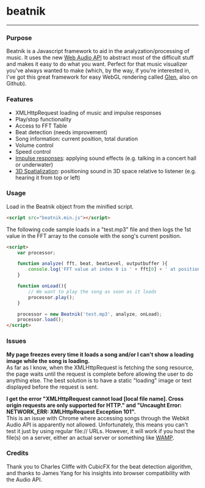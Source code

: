 # beatnik
* * *
### Purpose ###
Beatnik is a Javascript framework to aid in the analyzation/processing of music. It uses the new [Web Audio API](https://dvcs.w3.org/hg/audio/raw-file/tip/webaudio/specification.html) to abstract most of the difficult stuff and makes it easy to do what you want. Perfect for that music visualizer you've always wanted to make (which, by the way, if you're interested in, I've got this great framework for easy WebGL rendering called [Glen](http://www.github.com/willcrichton/glen/), also on Github).  

### Features ###
* XMLHttpRequest loading of music and impulse responses
* Play/stop functionality
* Access to FFT Table
* Beat detection (needs improvement)
* Song information: current position, total duration
* Volume control
* Speed control
* [Impulse responses](https://dvcs.w3.org/hg/audio/raw-file/tip/webaudio/specification.html#Convolution-section): applying sound effects (e.g. talking in a concert hall or underwater)
* [3D Spatialization](https://dvcs.w3.org/hg/audio/raw-file/tip/webaudio/specification.html#Spatialization-section): positioning sound in 3D space relative to listener (e.g. hearing it from top or left)  

### Usage ###
Load in the Beatnik object from the minified script. 

```html
<script src="beatnik.min.js"></script>
```

The following code sample loads in a "test.mp3" file and then logs the 1st value in the FFT array to the console with the song's current position. 

```html
<script>
	var processor;

	function analyze( fft, beat, beatLevel, outputbuffer ){
		console.log('FFT value at index 0 is ' + fft[0] + ' at position ' + Math.round(processor.getPosition()));
	}

	function onLoad(){
		// We want to play the song as soon as it loads
		processor.play();
	}

	processor = new Beatnik('test.mp3', analyze, onLoad);
	processor.load();
</script>
```

### Issues ###
**My page freezes every time it loads a song and/or I can't show a loading image while the song is loading.**  
As far as I know, when the XMLHttpRequest is fetching the song resource, the page waits until the request is complete before allowing the user to do anything else. The best solution is to have a static "loading" image or text displayed before the request is sent.

**I get the error "XMLHttpRequest cannot load [local file name]. Cross origin requests are only supported for HTTP." and "Uncaught Error: NETWORK_ERR: XMLHttpRequest Exception 101".**  
This is an issue with Chrome where accessing songs through the Webkit Audio API is apparently not allowed. Unfortunately, this means you can't test it just by using regular file:// URLs. However, it will work if you host the file(s) on a server, either an actual server or something like [WAMP](http://www.wampserver.com/).  

### Credits ###
Thank you to Charles Cliffe with CubicFX for the beat detection algorithm, and thanks to James Yang for his insights into browser compatibility with the Audio API.
